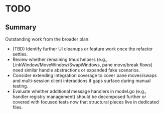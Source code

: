 # TODO

## Summary

Outstanding work from the broader plan:

- (TBD) Identify further UI cleanups or feature work once the refactor settles.
- Review whether remaining tmux helpers (e.g., LinkWindow/MoveWindow/SwapWindows, pane move/break flows) need similar handle abstractions or expanded fake scenarios.
- Consider extending integration coverage to cover pane moves/swaps and multi-session client interactions if gaps surface during manual testing.
- Evaluate whether additional message handlers in model.go (e.g., handler registry management) should be decomposed further or covered with focused tests now that structural pieces live in dedicated files.
